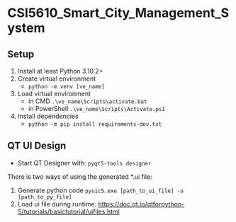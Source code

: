 # CSI5610_Smart_City_Management_System

Setup
---

1. Install at least Python 3.10.2+
2. Create virtual environment
    * ```python -m venv [ve_name]```
3. Load virtual environment
    * in CMD ```.\ve_name\Scripts\activate.bat```
    * in PowerShell ```.\ve_name\Scripts\Activate.ps1```
4. Install dependencies
    * ```python -m pip install requirements-dev.txt```

QT UI Design
---

* Start QT Designer with: ```pyqt5-tools designer```

There is two ways of using the generated *.ui file:

1. Generate python code ```pyuic5.exe [path_to_ui_file] -o [path_to_py_file]```
2. Load ui file during runtime: https://doc.qt.io/qtforpython-5/tutorials/basictutorial/uifiles.html